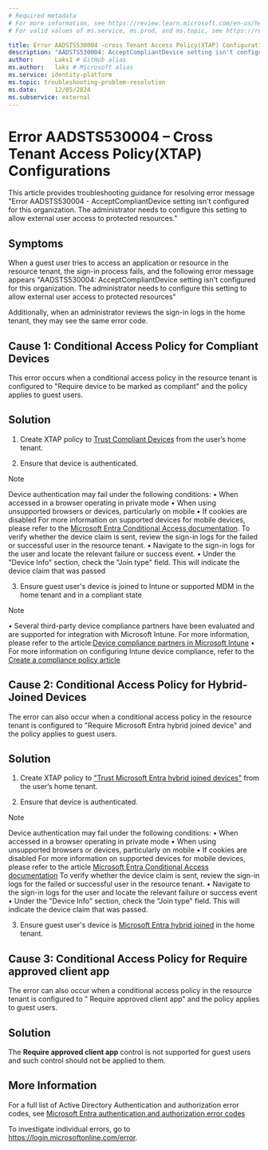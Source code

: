 ```yaml
---
# Required metadata
# For more information, see https://review.learn.microsoft.com/en-us/help/platform/learn-editor-add-metadata?branch=main
# For valid values of ms.service, ms.prod, and ms.topic, see https://review.learn.microsoft.com/en-us/help/platform/metadata-taxonomies?branch=main

title: Error AADSTS530004 –cross Tenant Access Policy(XTAP) Configurations
description: "AADSTS530004: AcceptCompliantDevice setting isn't configured for this organization"
author:      Laks1 # GitHub alias
ms.author:   laks # Microsoft alias
ms.service: identity-platform
ms.topic: troubleshooting-problem-resolution
ms.date:     12/05/2024
ms.subservice: external
---
```

# Error AADSTS530004 – Cross Tenant Access Policy(XTAP) Configurations

This article provides troubleshooting guidance for resolving error message   "Error AADSTS530004  - AcceptCompliantDevice setting isn't configured for this organization. The administrator needs to configure this setting to allow external user access to protected resources." 

## Symptoms

When a guest user tries to access an application or resource in the resource tenant, the sign-in process fails, and the following error message appears "AADSTS530004: AcceptCompliantDevice setting isn't configured for this organization. The administrator needs to configure this setting to allow external user access to protected resources"

Additionally, when an administrator reviews the sign-in logs in the home tenant, they may see the same error code. 

## Cause 1: Conditional Access Policy for Compliant Devices 

This error occurs when a conditional access policy in the resource tenant is configured to "Require device to be marked as compliant" and the policy applies to guest users.

## Solution

1.	Create XTAP policy to [Trust Compliant Devices](/entra/external-id/cross-tenant-access-settings-b2b-collaboration#to-change-inbound-trust-settings-for-mfa-and-device-claims) from the user’s home tenant.

2.	Ensure that device is authenticated.
>[!Note]
>Device authentication may fail under the following conditions:
>•	When accessed in a browser operating in private mode
>•	When using unsupported browsers or devices, particularly on mobile
>•	If cookies are disabled
>For more information on supported devices for mobile devices, please refer to the 
>[Microsoft Entra Conditional Access documentation](/entra/identity/conditional-access/concept-conditional-access-conditions#device-platforms).
>To verify whether the device claim is sent, review the sign-in logs for the failed or successful user in the resource tenant.
>•	Navigate to the sign-in logs for the user and locate the relevant failure or success event.
>•	Under the "Device Info" section, check the "Join type" field. This will indicate the device claim that was passed

3.	Ensure guest user's device is joined to Intune or supported MDM in the home tenant and in a compliant state

>[!Note]
>•	Several third-party device compliance partners have been evaluated and are supported for integration with Microsoft Intune. For more information, please refer to the article:[Device compliance partners in Microsoft Intune](/mem/intune/protect/device-compliance-partners )
>•	For more information on configuring Intune device compliance, refer to the [Create a compliance policy article](/mem/intune/protect/compliance-policy-monitor)

## Cause 2: Conditional Access Policy for Hybrid-Joined Devices

The error can also occur when a conditional access policy in the resource tenant is configured to "Require Microsoft Entra hybrid joined device" and the policy applies to guest users. 

## Solution

1.	Create XTAP policy to ["Trust Microsoft Entra hybrid joined devices"](/entra/external-id/cross-tenant-access-settings-b2b-collaboration#to-change-inbound-trust-settings-for-mfa-and-device-claims) from the user’s home tenant.


 2.	Ensure that device is authenticated.

>[!Note]
>Device authentication may fail under the following conditions:
>•	When accessed in a browser operating in private mode
>•	When using unsupported browsers or devices, particularly on mobile
>•	If cookies are disabled
>For more information on supported devices for mobile devices, please refer to the article [Microsoft Entra Conditional Access documentation](/entra/identity/conditional-access/concept-conditional-access-conditions#device-platforms)
>To verify whether the device claim is sent, review the sign-in logs for the failed or successful user in the resource tenant.
>•	Navigate to the sign-in logs for the user and locate the relevant failure or success event
>•	Under the "Device Info" section, check the "Join type" field. This will indicate the device claim that was passed.

3.	Ensure guest user's device is [Microsoft Entra hybrid joined](/entra/identity/devices/how-to-hybrid-join) in the home tenant.


## Cause 3: Conditional Access Policy for Require approved client app 

The error can also occur when a conditional access policy in the resource tenant is configured to " Require approved client app" and the policy applies to guest users. 


## Solution

The **Require approved client app** control is not supported for guest users and such control should not be applied to them. 


## More Information

For a full list of Active Directory Authentication and authorization error codes, see [Microsoft Entra authentication and authorization error codes](/azure/active-directory/develop/reference-aadsts-error-codes)

To investigate individual errors, go to https://login.microsoftonline.com/error.

